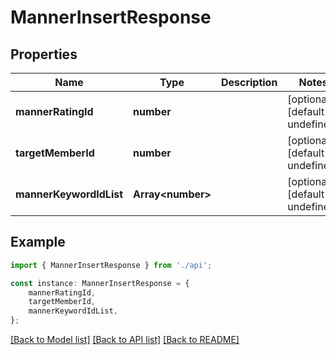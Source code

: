 # MannerInsertResponse


## Properties

Name | Type | Description | Notes
------------ | ------------- | ------------- | -------------
**mannerRatingId** | **number** |  | [optional] [default to undefined]
**targetMemberId** | **number** |  | [optional] [default to undefined]
**mannerKeywordIdList** | **Array&lt;number&gt;** |  | [optional] [default to undefined]

## Example

```typescript
import { MannerInsertResponse } from './api';

const instance: MannerInsertResponse = {
    mannerRatingId,
    targetMemberId,
    mannerKeywordIdList,
};
```

[[Back to Model list]](../README.md#documentation-for-models) [[Back to API list]](../README.md#documentation-for-api-endpoints) [[Back to README]](../README.md)

